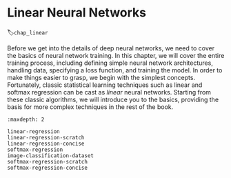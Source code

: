 # Linear Neural Networks
:label:`chap_linear`

Before we get into the details of deep neural networks,
we need to cover the basics of neural network training.
In this chapter, we will cover the entire training process,
including defining simple neural network architectures, handling data, specifying a loss function, and training the model. 
In order to make things easier to grasp, we begin with the simplest concepts.
Fortunately, classic statistical learning techniques such as linear and softmax regression
can be cast as *linear* neural networks.
Starting from these classic algorithms, we will introduce you to the basics,
providing the basis for more complex techniques in the rest of the book.

```toc
:maxdepth: 2

linear-regression
linear-regression-scratch
linear-regression-concise
softmax-regression
image-classification-dataset
softmax-regression-scratch
softmax-regression-concise
```
